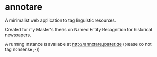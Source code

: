 # annotare

A minimalist web application to tag linguistic resources.

Created for my Master's thesis on Named Entity Recognition for historical
newspapers.

A running instance is available at http://annotare.jbaiter.de (please do not
tag nonsense ;-))
